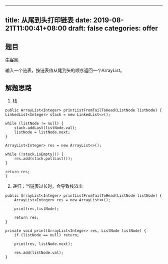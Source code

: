 
---
title: 从尾到头打印链表
date: 2019-08-21T11:00:41+08:00
draft: false
categories: offer
---


## 题目

[牛客网](https://www.nowcoder.com/practice/d0267f7f55b3412ba93bd35cfa8e8035?tpId=13&tqId=11156&tPage=1&rp=1&ru=/ta/coding-interviews&qru=/ta/coding-interviews/question-ranking)

输入一个链表，按链表值从尾到头的顺序返回一个ArrayList。

## 解题思路

  1. 栈

```
public ArrayList<Integer> printListFromTailToHead(ListNode listNode) {
LinkedList<Integer> stack = new LinkedList<>();

while (listNode != null) {
    stack.addLast(listNode.val);
    listNode = listNode.next;
}

ArrayList<Integer> res = new ArrayList<>();

while (!stack.isEmpty()) {
    res.add(stack.pollLast());
}

return res;
}
```

  2. 递归：当链表过长时，会导致栈溢出

```
public ArrayList<Integer> printListFromTailToHead(ListNode listNode) {
    ArrayList<Integer> res = new ArrayList<>();

    print(res,listNode);

    return res;
}

private void print(ArrayList<Integer> res, ListNode listNode) {
    if (listNode == null) return;

    print(res, listNode.next);

    res.add(listNode.val);
}
```
